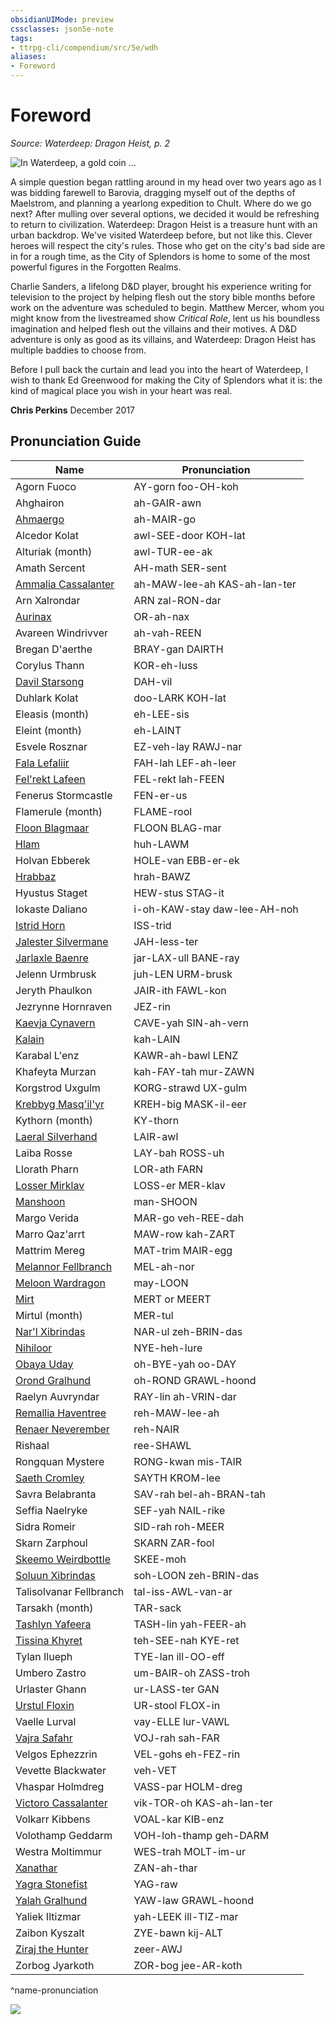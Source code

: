 ```yaml
---
obsidianUIMode: preview
cssclasses: json5e-note
tags:
- ttrpg-cli/compendium/src/5e/wdh
aliases:
- Foreword
---
```

# Foreword
*Source: Waterdeep: Dragon Heist, p. 2* 

![In Waterdeep, a gold coin ...](/3-Mechanics/CLI/Compendium/adventures/waterdeep-dragon-heist/img/cover.webp#center "In Waterdeep, a gold coin is called a dragon, and someone has hidden half a million dragons in the City of Splendors. Tyler Jacobson illustrates the villains hunting for the treasure. May the gods protect any adventurer who stands in their way!")

A simple question began rattling around in my head over two years ago as I was bidding farewell to Barovia, dragging myself out of the depths of Maelstrom, and planning a yearlong expedition to Chult. Where do we go next? After mulling over several options, we decided it would be refreshing to return to civilization. Waterdeep: Dragon Heist is a treasure hunt with an urban backdrop. We've visited Waterdeep before, but not like this. Clever heroes will respect the city's rules. Those who get on the city's bad side are in for a rough time, as the City of Splendors is home to some of the most powerful figures in the Forgotten Realms.

Charlie Sanders, a lifelong D&D player, brought his experience writing for television to the project by helping flesh out the story bible months before work on the adventure was scheduled to begin. Matthew Mercer, whom you might know from the livestreamed show *Critical Role*, lent us his boundless imagination and helped flesh out the villains and their motives. A D&D adventure is only as good as its villains, and Waterdeep: Dragon Heist has multiple baddies to choose from.

Before I pull back the curtain and lead you into the heart of Waterdeep, I wish to thank Ed Greenwood for making the City of Splendors what it is: the kind of magical place you wish in your heart was real.

**Chris Perkins** December 2017

## Pronunciation Guide

| Name | Pronunciation |
|------|---------------|
| Agorn Fuoco | AY-gorn foo-OH-koh |
| Ahghairon | ah-GAIR-awn |
| [Ahmaergo](/3-Mechanics/CLI/Compendium/bestiary/npc/ahmaergo-wdh.md) | ah-MAIR-go |
| Alcedor Kolat | awl-SEE-door KOH-lat |
| Alturiak (month) | awl-TUR-ee-ak |
| Amath Sercent | AH-math SER-sent |
| [Ammalia Cassalanter](/3-Mechanics/CLI/Compendium/bestiary/npc/ammalia-cassalanter-wdh.md) | ah-MAW-lee-ah KAS-ah-lan-ter |
| Arn Xalrondar | ARN zal-RON-dar |
| [Aurinax](/3-Mechanics/CLI/Compendium/bestiary/npc/aurinax-wdh.md) | OR-ah-nax |
| Avareen Windrivver | ah-vah-REEN |
| Bregan D'aerthe | BRAY-gan DAIRTH |
| Corylus Thann | KOR-eh-luss |
| [Davil Starsong](/3-Mechanics/CLI/Compendium/bestiary/npc/davil-starsong-wdh.md) | DAH-vil |
| Duhlark Kolat | doo-LARK KOH-lat |
| Eleasis (month) | eh-LEE-sis |
| Eleint (month) | eh-LAINT |
| Esvele Rosznar | EZ-veh-lay RAWJ-nar |
| [Fala Lefaliir](/3-Mechanics/CLI/Compendium/bestiary/npc/fala-lefaliir-wdh.md) | FAH-lah LEF-ah-leer |
| [Fel'rekt Lafeen](/3-Mechanics/CLI/Compendium/bestiary/npc/felrekt-lafeen-wdh.md) | FEL-rekt lah-FEEN |
| Fenerus Stormcastle | FEN-er-us |
| Flamerule (month) | FLAME-rool |
| [Floon Blagmaar](/3-Mechanics/CLI/Compendium/bestiary/npc/floon-blagmaar-wdh.md) | FLOON BLAG-mar |
| [Hlam](/3-Mechanics/CLI/Compendium/bestiary/npc/hlam-wdh.md) | huh-LAWM |
| Holvan Ebberek | HOLE-van EBB-er-ek |
| [Hrabbaz](/3-Mechanics/CLI/Compendium/bestiary/npc/hrabbaz-wdh.md) | hrah-BAWZ |
| Hyustus Staget | HEW-stus STAG-it |
| Iokaste Daliano | i-oh-KAW-stay daw-lee-AH-noh |
| [Istrid Horn](/3-Mechanics/CLI/Compendium/bestiary/npc/istrid-horn-wdh.md) | ISS-trid |
| [Jalester Silvermane](/3-Mechanics/CLI/Compendium/bestiary/npc/jalester-silvermane-wdh.md) | JAH-less-ter |
| [Jarlaxle Baenre](/3-Mechanics/CLI/Compendium/bestiary/npc/jarlaxle-baenre-wdh.md) | jar-LAX-ull BANE-ray |
| Jelenn Urmbrusk | juh-LEN URM-brusk |
| Jeryth Phaulkon | JAIR-ith FAWL-kon |
| Jezrynne Hornraven | JEZ-rin |
| [Kaevja Cynavern](/3-Mechanics/CLI/Compendium/bestiary/npc/kaevja-cynavern-wdh.md) | CAVE-yah SIN-ah-vern |
| [Kalain](/3-Mechanics/CLI/Compendium/bestiary/npc/kalain-wdh.md) | kah-LAIN |
| Karabal L'enz | KAWR-ah-bawl LENZ |
| Khafeyta Murzan | kah-FAY-tah mur-ZAWN |
| Korgstrod Uxgulm | KORG-strawd UX-gulm |
| [Krebbyg Masq'il'yr](/3-Mechanics/CLI/Compendium/bestiary/npc/krebbyg-masqilyr-wdh.md) | KREH-big MASK-il-eer |
| Kythorn (month) | KY-thorn |
| [Laeral Silverhand](/3-Mechanics/CLI/Compendium/bestiary/npc/laeral-silverhand-wdh.md) | LAIR-awl |
| Laiba Rosse | LAY-bah ROSS-uh |
| Llorath Pharn | LOR-ath FARN |
| [Losser Mirklav](/3-Mechanics/CLI/Compendium/bestiary/npc/losser-mirklav-wdh.md) | LOSS-er MER-klav |
| [Manshoon](/3-Mechanics/CLI/Compendium/bestiary/npc/manshoon-wdh.md) | man-SHOON |
| Margo Verida | MAR-go veh-REE-dah |
| Marro Qaz'arrt | MAW-row kah-ZART |
| Mattrim Mereg | MAT-trim MAIR-egg |
| [Melannor Fellbranch](/3-Mechanics/CLI/Compendium/bestiary/npc/melannor-fellbranch-wdh.md) | MEL-ah-nor |
| [Meloon Wardragon](/3-Mechanics/CLI/Compendium/bestiary/npc/meloon-wardragon-wdh.md) | may-LOON |
| [Mirt](/3-Mechanics/CLI/Compendium/bestiary/npc/mirt-wdh.md) | MERT or MEERT |
| Mirtul (month) | MER-tul |
| [Nar'l Xibrindas](/3-Mechanics/CLI/Compendium/bestiary/npc/narl-xibrindas-wdh.md) | NAR-ul zeh-BRIN-das |
| [Nihiloor](/3-Mechanics/CLI/Compendium/bestiary/npc/nihiloor-wdh.md) | NYE-heh-lure |
| [Obaya Uday](/3-Mechanics/CLI/Compendium/bestiary/npc/obaya-uday-wdh.md) | oh-BYE-yah oo-DAY |
| [Orond Gralhund](/3-Mechanics/CLI/Compendium/bestiary/npc/orond-gralhund-wdh.md) | oh-ROND GRAWL-hoond |
| Raelyn Auvryndar | RAY-lin ah-VRIN-dar |
| [Remallia Haventree](/3-Mechanics/CLI/Compendium/bestiary/npc/remallia-haventree-wdh.md) | reh-MAW-lee-ah |
| [Renaer Neverember](/3-Mechanics/CLI/Compendium/bestiary/npc/renaer-neverember-wdh.md) | reh-NAIR |
| Rishaal | ree-SHAWL |
| Rongquan Mystere | RONG-kwan mis-TAIR |
| [Saeth Cromley](/3-Mechanics/CLI/Compendium/bestiary/npc/saeth-cromley-wdh.md) | SAYTH KROM-lee |
| Savra Belabranta | SAV-rah bel-ah-BRAN-tah |
| Seffia Naelryke | SEF-yah NAIL-rike |
| Sidra Romeir | SID-rah roh-MEER |
| Skarn Zarphoul | SKARN ZAR-fool |
| [Skeemo Weirdbottle](/3-Mechanics/CLI/Compendium/bestiary/npc/skeemo-weirdbottle-wdh.md) | SKEE-moh |
| [Soluun Xibrindas](/3-Mechanics/CLI/Compendium/bestiary/npc/soluun-xibrindas-wdh.md) | soh-LOON zeh-BRIN-das |
| Talisolvanar Fellbranch | tal-iss-AWL-van-ar |
| Tarsakh (month) | TAR-sack |
| [Tashlyn Yafeera](/3-Mechanics/CLI/Compendium/bestiary/npc/tashlyn-yafeera-wdh.md) | TASH-lin yah-FEER-ah |
| [Tissina Khyret](/3-Mechanics/CLI/Compendium/bestiary/npc/tissina-khyret-wdh.md) | teh-SEE-nah KYE-ret |
| Tylan Ilueph | TYE-lan ill-OO-eff |
| Umbero Zastro | um-BAIR-oh ZASS-troh |
| Urlaster Ghann | ur-LASS-ter GAN |
| [Urstul Floxin](/3-Mechanics/CLI/Compendium/bestiary/npc/urstul-floxin-wdh.md) | UR-stool FLOX-in |
| Vaelle Lurval | vay-ELLE lur-VAWL |
| [Vajra Safahr](/3-Mechanics/CLI/Compendium/bestiary/npc/vajra-safahr-wdh.md) | VOJ-rah sah-FAR |
| Velgos Ephezzrin | VEL-gohs eh-FEZ-rin |
| Vevette Blackwater | veh-VET |
| Vhaspar Holmdreg | VASS-par HOLM-dreg |
| [Victoro Cassalanter](/3-Mechanics/CLI/Compendium/bestiary/npc/victoro-cassalanter-wdh.md) | vik-TOR-oh KAS-ah-lan-ter |
| Volkarr Kibbens | VOAL-kar KIB-enz |
| Volothamp Geddarm | VOH-loh-thamp geh-DARM |
| Westra Moltimmur | WES-trah MOLT-im-ur |
| [Xanathar](/3-Mechanics/CLI/Compendium/bestiary/npc/xanathar-wdh.md) | ZAN-ah-thar |
| [Yagra Stonefist](/3-Mechanics/CLI/Compendium/bestiary/npc/yagra-stonefist-wdh.md) | YAG-raw |
| [Yalah Gralhund](/3-Mechanics/CLI/Compendium/bestiary/npc/yalah-gralhund-wdh.md) | YAW-law GRAWL-hoond |
| Yaliek Iltizmar | yah-LEEK ill-TIZ-mar |
| Zaibon Kyszalt | ZYE-bawn kij-ALT |
| [Ziraj the Hunter](/3-Mechanics/CLI/Compendium/bestiary/npc/ziraj-the-hunter-wdh.md) | zeer-AWJ |
| Zorbog Jyarkoth | ZOR-bog jee-AR-koth |
^name-pronunciation

![](/3-Mechanics/CLI/Compendium/adventures/waterdeep-dragon-heist/img/revelry.webp#center)